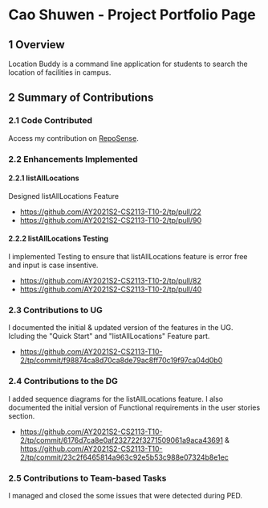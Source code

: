 # Cao Shuwen - Project Portfolio Page

## 1 Overview

Location Buddy is a command line application for students to search the location of facilities in campus.

## 2 Summary of Contributions

### 2.1 Code Contributed

Access my contribution on [RepoSense](https://nus-cs2113-ay2021s2.github.io/tp-dashboard/?search=&sort=groupTitle&sortWithin=title&since=&timeframe=commit&mergegroup=&groupSelect=groupByRepos&breakdown=false&tabOpen=true&tabType=authorship&tabAuthor=cswbibibi&tabRepo=AY2021S2-CS2113-T10-2%2Ftp%5Bmaster%5D&authorshipIsMergeGroup=false&authorshipFileTypes=docs~functional-code~test-code~other).

### 2.2 Enhancements Implemented

#### 2.2.1 listAllLocations

Designed listAllLocations Feature 
* https://github.com/AY2021S2-CS2113-T10-2/tp/pull/22
* https://github.com/AY2021S2-CS2113-T10-2/tp/pull/90

#### 2.2.2 listAllLocations Testing
I implemented Testing to ensure that listAllLocations feature is error free and input is case insentive.
* https://github.com/AY2021S2-CS2113-T10-2/tp/pull/82
* https://github.com/AY2021S2-CS2113-T10-2/tp/pull/40
 
 
### 2.3 Contributions to UG

I documented the initial & updated version of the features in the UG.
Icluding the "Quick Start" and "listAllLocations" Feature part.
* https://github.com/AY2021S2-CS2113-T10-2/tp/commit/f98874ca8d70ca8de79ac8ff70c19f97ca04d0b0


### 2.4 Contributions to the DG

I added sequence diagrams for the listAllLocations feature. I also documented the initial version of Functional requirements in the user stories section.
* https://github.com/AY2021S2-CS2113-T10-2/tp/commit/6176d7ca8e0af232722f3271509061a9aca43691
& https://github.com/AY2021S2-CS2113-T10-2/tp/commit/23c2f6465814a963c92e5b53c988e07324b8e1ec

### 2.5 Contributions to Team-based Tasks
I managed and closed the some issues that were detected during PED. 

